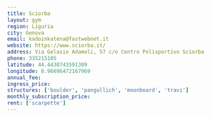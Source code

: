 ```yaml
---
title: Sciorba
layout: gym
region: Liguria
city: Genova
email: kadoinkatena@fastwebnet.it
website: https://www.sciorba.it/
address: Via Gelasio Adamoli, 57 c/o Centro Polisportivo Sciorba
phone: 335215105
latitude: 44.4438743591309
longitude: 8.96696472167969
annual_fee: 
ingress_price: 
structures: ['boulder', 'pangullich', 'moonboard', 'travi']
monthly_subscription_price: 
rent: ['scarpette']
---
```


